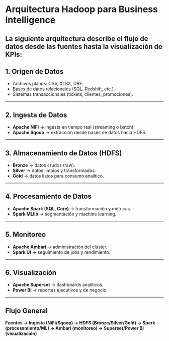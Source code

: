 # Arquitectura Hadoop para Business Intelligence
La siguiente arquitectura describe el flujo de datos desde las **fuentes** hasta la **visualización de KPIs**:
---
## 1. Origen de Datos
- Archivos planos: CSV, XLSX, DBF.  
- Bases de datos relacionales (SQL, Redshift, etc.).  
- Sistemas transaccionales (tickets, clientes, promociones).
---
## 2. Ingesta de Datos
- **Apache NiFi** → ingesta en tiempo real (streaming o batch).  
- **Apache Sqoop** → extracción desde bases de datos hacia HDFS.  
---
## 3. Almacenamiento de Datos (HDFS)
- **Bronze** → datos crudos (raw).  
- **Silver** → datos limpios y transformados.  
- **Gold** → datos listos para consumo analítico.  
---
## 4. Procesamiento de Datos
- **Apache Spark (SQL, Core)** → transformación y métricas.  
- **Spark MLlib** → segmentación y machine learning.  
---
## 5. Monitoreo
- **Apache Ambari** → administración del clúster.  
- **Spark UI** → seguimiento de jobs y rendimiento.  
---
## 6. Visualización
- **Apache Superset** → dashboards analíticos.  
- **Power BI** → reportes ejecutivos y de negocio.  
---
## Flujo General
**Fuentes → Ingesta (NiFi/Sqoop) → HDFS (Bronze/Silver/Gold) → Spark (procesamiento/ML) → Ambari (monitoreo) → Superset/Power BI (visualización)**

